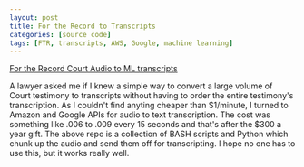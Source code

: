 ```yaml
---
layout: post
title: For the Record to Transcripts
categories: [source code]
tags: [FTR, transcripts, AWS, Google, machine learning]
---
```


[For the Record Court Audio to ML transcripts](https://github.com/pleasemarkdarkly/speech-to-text-batch)

A lawyer asked me if I knew a simple way to convert a large volume of Court testimony to transcripts without having to order the entire testimony's transcription. As I couldn't find anyting cheaper than $1/minute, I turned to Amazon and Google APIs for audio to text transcription. The cost was something like .006 to .009 every 15 seconds and that's after the $300 a year gift. The above repo is a collection of BASH scripts and Python which chunk up the audio and send them off for transcripting. I hope no one has to use this, but it works really well. 